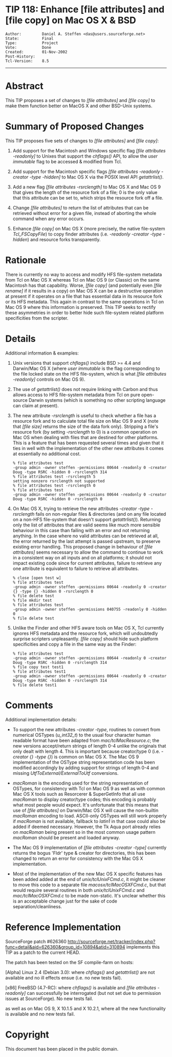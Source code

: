 # TIP 118: Enhance [file attributes] and [file copy] on Mac OS X & BSD
	Author:         Daniel A. Steffen <das@users.sourceforge.net>
	State:          Final
	Type:           Project
	Vote:           Done
	Created:        01-Nov-2002
	Post-History:   
	Tcl-Version:    8.5
-----

# Abstract

This TIP proposes a set of changes to _[file attributes]_ and
_[file copy]_ to make them function better on MacOS X and other
BSD-Unix systems.

# Summary of Proposed Changes

This TIP proposes five sets of changes to _[file attributes]_ and
_[file copy]_:

 1. Add support for the Macintosh and Windows specific flag _[file
    attributes -readonly]_ to Unixes that support the _chflags\(\)_
    API, to allow the _user immutable_ flag to be accessed &
    modified from Tcl.

 2. Add support for the Macintosh specific flags _[file attributes
    -readonly -creator -type -hidden]_ to Mac OS X via the POSIX
    level API _getattrlist\(\)_.

 3. Add a new flag _[file attributes -rsrclength]_ to Mac OS X and
    Mac OS 9 that gives the length of the resource fork of a file; 0
    is the only value that this attribute can be set to, which strips
    the resource fork off a file.

 4. Change _[file attributes]_ to return the list of attributes that
    can be retrieved without error for a given file, instead of
    aborting the whole command when any error occurs.

 5. Enhance _[file copy]_ on Mac OS X \(more precisely, the native
    file-system _Tcl\_FSCopyFile_\) to copy finder attributes \(i.e.
    _-readonly -creator -type -hidden_\) and resource forks
    transparently.

# Rationale

There is currently no way to access and modify HFS file-system metadata
from Tcl on Mac OS X whereas Tcl on Mac OS 9 \(or Classic\) on the same
Macintosh has that capability.  Worse, _[file copy]_ \(and
potentially even _[file rename]_ if it results in a copy\) on Mac OS
X can be a destructive operation at present if it operates on a file
that has essential data in its resource fork or its HFS metadata.
This again in contrast to the same operations in Tcl on Mac OS 9 where
this information is preserved.  This TIP seeks to rectify these
asymmetries in order to better hide such file-system related platform
specificities from the scripter.

# Details

Additional information & examples:

 1. Unix versions that support _chflags\(\)_ include BSD >= 4.4 and
    Darwin/Mac OS X \(where _user immutable_ is the flag
    corresponding to the file locked state on the HFS file-system,
    which is what _[file attributes -readonly]_ controls on Mac OS
    9\).

 2. The use of _getattrlist\(\)_ does not require linking with Carbon
    and thus allows access to HFS file-system metadata from Tcl on pure
    open-source Darwin systems \(which is something no other scripting
    language can claim at present\).

 3. The new attribute _-rsrclength_ is useful to check whether a
    file has a resource fork and to calculate total file size on Mac
    OS 9 and X \(note that _[file size]_ returns the size of the data
    fork only\).  Stripping a file's resource fork \(by setting
    _-rsrclength_ to 0\) is a common operation on Mac OS when dealing
    with files that are destined for other platforms.  This is a
    feature that has been requested several times and given that it
    ties in well with the implementation of the other new attributes
    it comes at essentially no additional cost.

		% file attributes test
		-group admin -owner steffen -permissions 00644 -readonly 0 -creator Doug -type RSRC -hidden 0 -rsrclength 314
		% file attributes test -rsrclength 5
		setting nonzero rsrclength not supported
		% file attributes test -rsrclength 0
		% file attributes test
		-group admin -owner steffen -permissions 00644 -readonly 0 -creator Doug -type RSRC -hidden 0 -rsrclength 0

 4. On Mac OS X, trying to retrieve the new attributes _-creator
    -type -rsrclength_ fails on non-regular files & directories \(and
    on any file located on a non-HFS file-system that doesn't support
    _getattrlist\(\)_\).  Returning only the list of attributes that
    are valid seems like much more sensible behaviour in this case
    than failing with an error and not returning anything.  In the
    case where no valid attributes can be retrieved at all, the error
    returned by the last attempt is passed upstream, to preserve
    existing error handling.  This proposed change in behaviour of
    _[file attributes]_ seems necessary to allow the command to
    continue to work in a consistent way on all inputs and on all
    platforms; it should not impact existing code since for current
    attributes, failure to retrieve any one attribute is equivalent to
    failure to retrieve all attributes.

		% close [open test w]
		% file attributes test
		-group admin -owner steffen -permissions 00644 -readonly 0 -creator {} -type {} -hidden 0 -rsrclength 0
		% file delete test
		% file mkdir test
		% file attributes test
		-group admin -owner steffen -permissions 040755 -readonly 0 -hidden 0
		% file delete test

 5. Unlike the Finder and other HFS aware tools on Mac OS X, Tcl
    currently ignores HFS metadata and the resource fork, which will
    undoubtedly surprise scripters unpleasantly.  _[file copy]_
    should hide such platform specificities and copy a file in the
    same way as the Finder:

		% file attributes test
		-group admin -owner steffen -permissions 00644 -readonly 0 -creator Doug -type RSRC -hidden 0 -rsrclength 314
		% file copy test test1
		% file attributes test1
		-group admin -owner steffen -permissions 00644 -readonly 0 -creator Doug -type RSRC -hidden 0 -rsrclength 314
		% file delete test1

# Comments

Additional implementation details:

 * To support the new attributes _-creator -type_, routines to
   convert from numerical OSTypes \(_u\_int32\_t_\) to the usual four
   character human readable format have been adapted from
   _mac/tclMacResource.c_; the new versions accept/return strings of
   length 0-4 unlike the originals that only dealt with length 4.
   This is important because creator/type 0 \(i.e. _-creator \{\} -type
   \{\}_\) is common on Mac OS X. The Mac OS 9 implementation of the
   OSType string representation code has been modified accordingly by
   adding support for strings of length 0-4 and missing
   _UtfToExternal/ExternalToUtf_ conversions.

 * _macRoman_ is the encoding used for the string representation of
   OSTypes, for consistency with Tcl on Mac OS 9 as well as with
   common Mac OS X tools such as Resorcerer & SuperGetInfo that all
   use _macRoman_ to display creator/type codes; this encoding is
   probably what most people would expect.  It's unfortunate that this
   means that use of _[file attributes]_ on Darwin/Mac OS X will
   cause the non-builtin _macRoman_ encoding to load.  ASCII-only
   OSTypes will still work properly if _macRoman_ is not available,
   fallback to _latin1_ in that case could also be added if deemed
   necessary.  However, the Tk Aqua port already relies on
   _macRoman_ being present so in the most common usage pattern
   _macRoman_ should be present and loaded anyway.

 * The Mac OS 9 implementation of _[file attributes -creator -type]_
   currently returns the bogus 'Fldr' type & creator for directories,
   this has been changed to return an error for consistency with the
   Mac OS X implementation.

 * Most of the implementation of the new Mac OS X specific features
   has been added added at the end of _unix/tclUnixFCmd.c_, it might
   be cleaner to move this code to a separate file
   _macosx/tclMacOSXFCmd.c_, but that would require several routines
   in both _unix/tclUnixFCmd.c_ and _mac/tclMacOSXFCmd.c_ to be
   made non-static.  It's unclear whether this is an acceptable change
   just for the sake of code separation/cleanliness.

# Reference Implementation

SourceForge patch \#626360
<http://sourceforge.net/tracker/index.php?func=detail&aid=626360&group_id=10894&atid=310894> 
implements this TIP as a patch to the current HEAD.

The patch has been tested on the SF compile-farm on hosts:

 [Alpha] Linux 2.4 \(Debian 3.0\): where _chflags\(\)_ and
   _getattrlist\(\)_ are not available and no ill effects ensue
   \(i.e. no new tests fail\).

 [x86] FreeBSD \(4.7-RC\): where _chflags\(\)_ is available and _[file
   attributes -readonly]_ can successfully be interrogated \(but not
   set due to permission issues at SourceForge\).  No new tests fail.

as well as on Mac OS 9, X 10.1.5 and X 10.2.1, where all the new
functionality is available and no new tests fail.

# Copyright

This document has been placed in the public domain.

